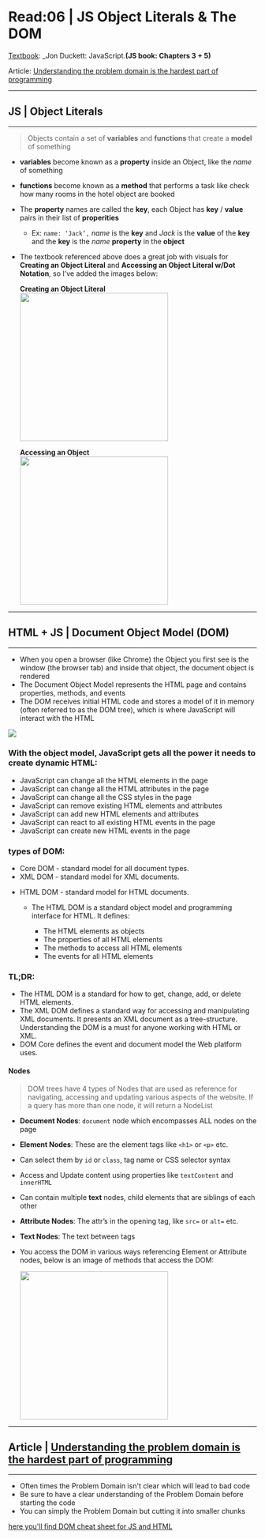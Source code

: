# Read:06 \| JS Object Literals & The DOM
[Textbook](https://files.slack.com/files-pri/TNGRRLUMA-F023F5HG1QQ/javascript_and_jquery_interactive_jon_du__1_.pdf): _Jon Duckett: JavaScript.**(JS book: Chapters 3 + 5)** 

Article: [Understanding the problem domain is the hardest part of programming](http://simpleprogrammer.com/2013/07/15/understanding-the-problem-domain-is-the-hardest-part-of-programming)

---
## JS | Object Literals
---
> Objects contain a set of **variables** and **functions** that create a **model** of something    
- **variables** become known as a **property** inside an Object, like the *name* of something
- **functions** become known as a **method** that performs a task like check how many rooms in the hotel object are booked
- The **property** names are called the **key**, each Object has **key** / **value** pairs in their list of **properities**
	- Ex: `name: ‘Jack’,` *name*  is the **key** and *Jack* is the **value** of the **key** and the **key** is the *name* **property** in the **object**
- The textbook referenced above does a great job with visuals for **Creating an Object Literal** and **Accessing an Object Literal w/Dot Notation**, so I’ve added the images below: 

  **Creating an Object Literal**  
  <img src='images/createObject.jpg' width='300px'>

  **Accessing an Object**  
  <img src='images/accessObject.jpg' width='300px'>

---
## HTML + JS | Document Object Model (DOM)
---
- When you open a browser (like Chrome) the Object you first see is the window (the browser tab) and inside that object, the document object is rendered
- The Document Object Model represents the HTML page and contains properties, methods, and events
- The DOM receives initial HTML code and stores a model of it in memory (often referred to as the DOM tree), which is where JavaScript will interact with the HTML

![](https://www.w3schools.com/js/pic_htmltree.gif)

### With the object model, JavaScript gets all the power it needs to create dynamic HTML:

- JavaScript can change all the HTML elements in the page
- JavaScript can change all the HTML attributes in the page
- JavaScript can change all the CSS styles in the page
- JavaScript can remove existing HTML elements and attributes
- JavaScript can add new HTML elements and attributes
- JavaScript can react to all existing HTML events in the page
- JavaScript can create new HTML events in the page


### types of DOM:
- Core DOM - standard model for all document types.
- XML DOM - standard model for XML documents.
+ HTML DOM - standard model for HTML documents.
  + The HTML DOM is a standard object model and programming interface for HTML. It defines:

      + The HTML elements as objects
      + The properties of all HTML elements
      + The methods to access all HTML elements
      + The events for all HTML elements

### **TL;DR**:
- The HTML DOM is a standard for how to get, change, add, or delete HTML elements.
- The XML DOM defines a standard way for accessing and manipulating XML documents. It presents an XML document as a tree-structure. Understanding the DOM is a must for anyone working with HTML or XML.
- DOM Core defines the event and document model the Web platform uses. 




#### Nodes
> DOM trees have 4 types of Nodes that are used as reference for navigating, accessing and updating various aspects of the website. If a query has more than one node, it will return a NodeList  
- **Document Nodes**: `document` node which encompasses ALL nodes on the page
- **Element Nodes**: These are the element tags like `<h1>` or `<p>` etc.
- Can select them by `id` or `class`, tag name or CSS selector syntax
- Access and Update content using properties like `textContent` and `innerHTML`
- Can contain multiple **text** nodes, child elements that are siblings of each other
- **Attribute Nodes**: The attr’s in the opening tag, like `src=` or `alt=` etc.
- **Text Nodes**: The text between tags

- You access the DOM in various ways referencing Element or Attribute nodes, below is an image of methods that access the DOM: 

  <img src='images/methodDOM.jpg' width='300px'>

---
## Article | [Understanding the problem domain is the hardest part of programming](https://simpleprogrammer.com/understanding-the-problem-domain-is-the-hardest-part-of-programming)
---
- Often times the Problem Domain isn't clear which will lead to bad code
- Be sure to have a clear understanding of the Problem Domain before starting the code
- You can simply the Problem Domain but cutting it into smaller chunks


[here you'll find DOM cheat sheet for JS and HTML](http://patatatech.me/readingNotes201/DOMcheatsheet)
